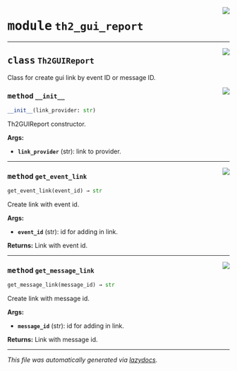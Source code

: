 <!-- markdownlint-disable -->

<a href="../../th2_data_services/th2_gui_report.py#L0"><img align="right" style="float:right;" src="https://img.shields.io/badge/-source-cccccc?style=flat-square"></a>

# <kbd>module</kbd> `th2_gui_report`






---

<a href="../../th2_data_services/th2_gui_report.py#L1"><img align="right" style="float:right;" src="https://img.shields.io/badge/-source-cccccc?style=flat-square"></a>

## <kbd>class</kbd> `Th2GUIReport`
Class for create gui link by event ID or message ID. 

<a href="../../th2_data_services/th2_gui_report.py#L4"><img align="right" style="float:right;" src="https://img.shields.io/badge/-source-cccccc?style=flat-square"></a>

### <kbd>method</kbd> `__init__`

```python
__init__(link_provider: str)
```

Th2GUIReport constructor. 



**Args:**
 
 - <b>`link_provider`</b> (str):  link to provider. 




---

<a href="../../th2_data_services/th2_gui_report.py#L35"><img align="right" style="float:right;" src="https://img.shields.io/badge/-source-cccccc?style=flat-square"></a>

### <kbd>method</kbd> `get_event_link`

```python
get_event_link(event_id) → str
```

Create link with event id. 



**Args:**
 
 - <b>`event_id`</b> (str):  id for adding in link. 



**Returns:**
 Link with event id. 

---

<a href="../../th2_data_services/th2_gui_report.py#L50"><img align="right" style="float:right;" src="https://img.shields.io/badge/-source-cccccc?style=flat-square"></a>

### <kbd>method</kbd> `get_message_link`

```python
get_message_link(message_id) → str
```

Create link with message id. 



**Args:**
 
 - <b>`message_id`</b> (str):  id for adding in link. 



**Returns:**
 Link with message id. 




---

_This file was automatically generated via [lazydocs](https://github.com/ml-tooling/lazydocs)._

